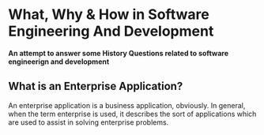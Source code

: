 # What, Why & How in Software Engineering And Development

**An attempt to answer some History Questions related to software engineerign and development**


##  What is an Enterprise Application?

An enterprise application is a business application, obviously. In general, when the term enterprise is used, it describes the sort of applications which are used to assist in solving enterprise problems. 
